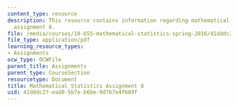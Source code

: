 ```yaml
---
content_type: resource
description: This resource contains information regarding mathematical statistics,
  assignment 8.
file: /media/courses/18-655-mathematical-statistics-spring-2016/41dddc27ead85b7eb6be9d767e4f689f_MIT18_655S16_ProblemSet_8.pdf
file_type: application/pdf
learning_resource_types:
- Assignments
ocw_type: OCWFile
parent_title: Assignments
parent_type: CourseSection
resourcetype: Document
title: Mathematical Statistics Assignment 8
uid: 41dddc27-ead8-5b7e-b6be-9d767e4f689f
---
```

